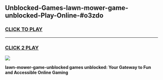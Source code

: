 
## Unblocked-Games-lawn-mower-game-unblocked-Play-Online-#o3zdo
<h3>
<a href="https://premium.freeplayer.one?title=lawn-mower-game-unblocked&ref=27F">CLICK TO PLAY</a></h3>
<hr>

<h3>
<a href="https://premium.freeplayer.one?title=lawn-mower-game-unblocked&ref=27F">CLICK 2 PLAY</a>
  
</h3>

<a href="https://premium.freeplayer.one?title=lawn-mower-game-unblocked&ref=27F"><img src="https://clearcache.store/games.png"></a>


**lawn-mower-game-unblocked games unblocked: Your Gateway to Fun and Accessible Online Gaming**
